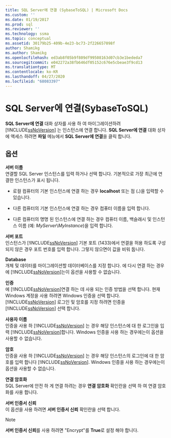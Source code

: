 ```yaml
---
title: SQL Server에 연결 (SybaseToSQL) | Microsoft Docs
ms.custom: ''
ms.date: 01/19/2017
ms.prod: sql
ms.reviewer: ''
ms.technology: ssma
ms.topic: conceptual
ms.assetid: 30179b25-409b-4e23-bc73-2f226657098f
author: Shamikg
ms.author: Shamikg
ms.openlocfilehash: ed3ab8f05b9f809df99508163d07cb3e1bededa7
ms.sourcegitcommit: e042272a38fb646df05152c676e5cbeae3f9cd13
ms.translationtype: MT
ms.contentlocale: ko-KR
ms.lasthandoff: 04/27/2020
ms.locfileid: "68083397"
---
```

# <a name="connect-to-sql-server-sybasetosql"></a>SQL Server에 연결(SybaseToSQL)
**SQL Server에 연결** 대화 상자를 사용 하 여 마이그레이션하려 [!INCLUDE[ssNoVersion](../../includes/ssnoversion-md.md)] 는 인스턴스에 연결 합니다. **SQL Server에 연결** 대화 상자에 액세스 하려면 **파일** 메뉴에서 **SQL Server에 연결**을 클릭 합니다.  
  
## <a name="options"></a>옵션  
**서버 이름**  
연결할 SQL Server 인스턴스를 입력 하거나 선택 합니다. 기본적으로 가장 최근에 연결한 인스턴스가 표시 됩니다.  
  
-   로컬 컴퓨터의 기본 인스턴스에 연결 하는 경우 **localhost** 또는 점 (**.**)을 입력할 수 있습니다.  
  
-   다른 컴퓨터의 기본 인스턴스에 연결 하는 경우 컴퓨터 이름을 입력 합니다.  
  
-   다른 컴퓨터의 명명 된 인스턴스에 연결 하는 경우 컴퓨터 이름, 백슬래시 및 인스턴스 이름 (예: *MyServer*\\*MyInstance*)을 입력 합니다.  
  
**서버 포트**  
인스턴스가 [!INCLUDE[ssNoVersion](../../includes/ssnoversion-md.md)] 기본 포트 (1433)에서 연결을 허용 하도록 구성 되지 않은 경우 포트 번호를 입력 합니다. 그렇지 않으면이 값을 비워 둡니다.  
  
**Database**  
개체 및 데이터를 마이그레이션할 데이터베이스를 지정 합니다. 에 다시 연결 하는 경우에 [!INCLUDE[ssNoVersion](../../includes/ssnoversion-md.md)]는이 옵션을 사용할 수 없습니다.  
  
**인증**  
에 [!INCLUDE[ssNoVersion](../../includes/ssnoversion-md.md)]연결 하는 데 사용 되는 인증 방법을 선택 합니다. 현재 Windows 계정을 사용 하려면 Windows 인증을 선택 합니다. [!INCLUDE[ssNoVersion](../../includes/ssnoversion-md.md)] 로그인 및 암호를 지정 하려면 인증을 [!INCLUDE[ssNoVersion](../../includes/ssnoversion-md.md)] 선택 합니다.  
  
**사용자 이름**  
인증을 사용 하 [!INCLUDE[ssNoVersion](../../includes/ssnoversion-md.md)] 는 경우 해당 인스턴스에 대 한 로그인을 입력 [!INCLUDE[ssNoVersion](../../includes/ssnoversion-md.md)]합니다. Windows 인증을 사용 하는 경우에는이 옵션을 사용할 수 없습니다.  
  
**암호**  
인증을 사용 하 [!INCLUDE[ssNoVersion](../../includes/ssnoversion-md.md)] 는 경우 해당 인스턴스의 로그인에 대 한 암호를 입력 합니다 [!INCLUDE[ssNoVersion](../../includes/ssnoversion-md.md)]. Windows 인증을 사용 하는 경우에는이 옵션을 사용할 수 없습니다.  
  
**연결 암호화**  
SQL Server에 안전 하 게 연결 하려는 경우 **연결 암호화** 확인란을 선택 하 여 연결 암호화를 사용 합니다.  
  
**서버 인증서 신뢰**  
이 옵션을 사용 하려면 **서버 인증서 신뢰** 확인란을 선택 합니다.  
  
> [!NOTE]  
> **서버 인증서 신뢰**를 사용 하려면 "Encrypt"를 **True**로 설정 해야 합니다.  
  
